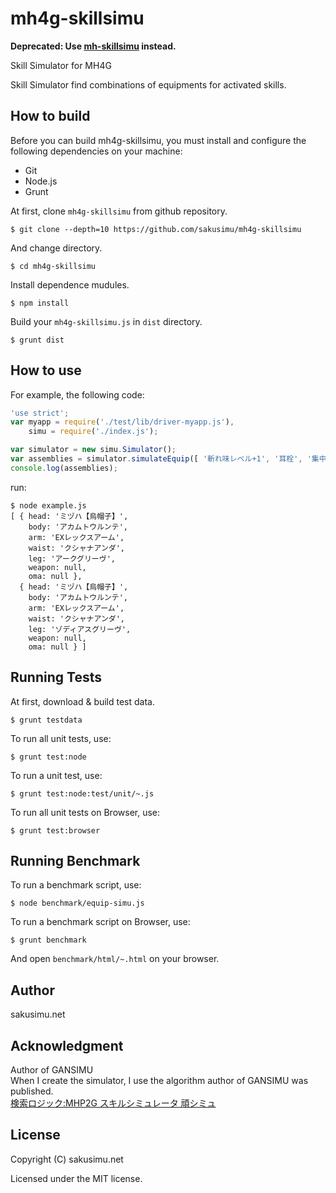 mh4g-skillsimu
=============
**Deprecated: Use [mh-skillsimu](https://github.com/sakusimu/mh-skillsimu/) instead.**

Skill Simulator for MH4G

Skill Simulator find combinations of equipments for activated skills.

How to build
------------
Before you can build mh4g-skillsimu, you must install and configure the following dependencies on your machine:
* Git
* Node.js
* Grunt

At first, clone `mh4g-skillsimu` from github repository.

    $ git clone --depth=10 https://github.com/sakusimu/mh4g-skillsimu

And change directory.

    $ cd mh4g-skillsimu

Install dependence mudules.

    $ npm install

Build your `mh4g-skillsimu.js` in `dist` directory.

    $ grunt dist

How to use
----------
For example, the following code:
```javascript
'use strict';
var myapp = require('./test/lib/driver-myapp.js'),
    simu = require('./index.js');

var simulator = new simu.Simulator();
var assemblies = simulator.simulateEquip([ '斬れ味レベル+1', '耳栓', '集中' ]);
console.log(assemblies);
```
run:
```
$ node example.js
[ { head: 'ミヅハ【烏帽子】',
    body: 'アカムトウルンテ',
    arm: 'EXレックスアーム',
    waist: 'クシャナアンダ',
    leg: 'アークグリーヴ',
    weapon: null,
    oma: null },
  { head: 'ミヅハ【烏帽子】',
    body: 'アカムトウルンテ',
    arm: 'EXレックスアーム',
    waist: 'クシャナアンダ',
    leg: 'ゾディアスグリーヴ',
    weapon: null,
    oma: null } ]
```

Running Tests
-------------
At first, download & build test data.

    $ grunt testdata

To run all unit tests, use:

    $ grunt test:node

To run a unit test, use:

    $ grunt test:node:test/unit/~.js

To run all unit tests on Browser, use:

    $ grunt test:browser

Running Benchmark
-----------------
To run a benchmark script, use:

    $ node benchmark/equip-simu.js

To run a benchmark script on Browser, use:

    $ grunt benchmark

And open `benchmark/html/~.html` on your browser.

Author
------
sakusimu.net

Acknowledgment
--------------
Author of GANSIMU  
When I create the simulator, I use the algorithm author of GANSIMU was published.  
[検索ロジック:MHP2G スキルシミュレータ 頑シミュ](http://www.geocities.jp/masax_mh/logic/)

License
-------
Copyright (C) sakusimu.net

Licensed under the MIT license.

